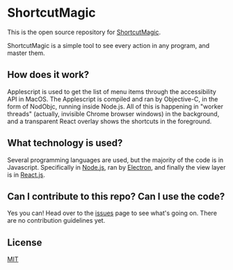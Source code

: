 # ShortcutMagic

This is the open source repository for [ShortcutMagic](https://shortcutmagic.com). 

ShortcutMagic is a simple tool to see every action in any program, and master them.

## How does it work?

Applescript is used to get the list of menu items through the accessibility API in MacOS. The Applescript is compiled and ran by Objective-C, in the form of NodObjc, running inside Node.js. All of this is happening in "worker threads" (actually, invisible Chrome browser windows) in the background, and a transparent React overlay shows the shortcuts in the foreground. 


## What technology is used?

Several programming languages are used, but the majority of the code is in Javascript. Specifically in [Node.js](https://github.com/nodejs/node), ran by [Electron](https://github.com/electron/electron), and finally the view layer is in [React.js](https://github.com/facebook/react).


## Can I contribute to this repo? Can I use the code? 

Yes you can! Head over to the [issues](https://github.com/codeluggage/ShortcutMagic/issues) page to see what's going on. There are no contribution guidelines yet. 

## License

[MIT](https://github.com/codeluggage/ShortcutMagic/blob/master/LICENSE)
